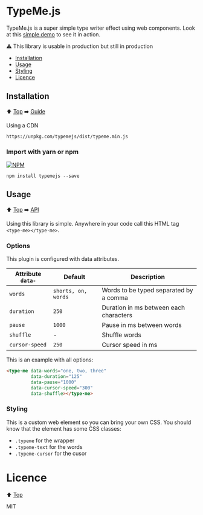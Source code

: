 # TypeMe.js

TypeMe.js is a super simple type writer effect using web components. Look at this [simple demo](https://marceauka.github.io/typeme.js/) to see it in action.

⚠️ This library is usable in production but still in production

- [Installation](#installation)
- [Usage](#usage)
- [Styling](#styling)
- [Licence](#licence)

## Installation

⬆️ [Top](#typemejs) ➡️ [Guide](#guide) 

Using a CDN

```
https://unpkg.com/typemejs/dist/typeme.min.js
```

### Import with yarn or npm

[![NPM](https://nodei.co/npm/typemejs.png?mini=true)](https://npmjs.org/package/typemejs)

```
npm install typemejs --save
```

## Usage

⬆️ [Top](#typemejs) ➡️ [API](#api)

Using this library is simple. Anywhere in your code call this HTML tag `<type-me></type-me>`.

### Options

This plugin is configured with data attributes.

| Attribute `data-` | Default | Description |
|-------------------|---------|-------------|
| `words` | `shorts, on, words` | Words to be typed separated by a comma |
| `duration` | `250` | Duration in ms between each characters |
| `pause` | `1000` | Pause in ms between words |
| `shuffle` | - | Shuffle words |
| `cursor-speed` | `250` | Cursor speed in ms |

This is an example with all options:

```html
<type-me data-words="one, two, three" 
         data-duration="125" 
         data-pause="1000"
         data-cursor-speed="300"
         data-shuffle></type-me>
```

### Styling

This is a custom web element so you can bring your own CSS. You should know that the element has some CSS classes:

- `.typeme` for the wrapper
- `.typeme-text` for the words
- `.typeme-cursor` for the cusor 

# Licence

⬆️ [Top](#typemejs)

MIT
